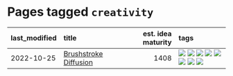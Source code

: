 # Pages tagged `creativity`

|last_modified|title|est. idea maturity|tags
|:---|:---|---:|:---|
|2022-10-25|[Brushstroke Diffusion](../brushstroke-diffusion.md)|1408|[![](https://img.shields.io/badge/tag-artisticstyletransfer-683f3)](../tags/artisticstyletransfer.md) [![](https://img.shields.io/badge/tag-creativity-96bcc)](../tags/creativity.md) [![](https://img.shields.io/badge/tag-deepgenerativemodeling-77485f)](../tags/deepgenerativemodeling.md) [![](https://img.shields.io/badge/tag-experimental-c4c41f)](../tags/experimental.md) [![](https://img.shields.io/badge/tag-imageprocessing-e839f4)](../tags/imageprocessing.md) [![](https://img.shields.io/badge/tag-modeltraining-b08442)](../tags/modeltraining.md) [![](https://img.shields.io/badge/tag-painting-e6ab9)](../tags/painting.md) [![](https://img.shields.io/badge/tag-wip-92ab1c)](../tags/wip.md)|